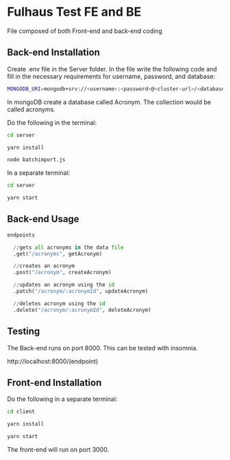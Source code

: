 # Fulhaus Test FE and BE
File composed of both Front-end and back-end coding

## Back-end Installation
Create .env file in the Server folder. 
In the file write the following code and fill in the necessary requirements for username, password, and database:

```bash
MONGODB_URI=mongodb+srv://<username>:<password>@<cluster-url>/<database>?retryWrites=true&w=majority
```
In mongoDB create a database called Acronym. The collection would be called acronyms.

Do the following in the terminal:
```bash
cd server
```
```bash
yarn install
```
```bash
node batchimport.js
```
In a separate terminal:
```bash
cd server
```
```bash
yarn start
```

## Back-end Usage

```python
endpoints

  //gets all acronyms in the data file
  .get("/acronyms", getAcronym)

  //creates an acronym
  .post("/acronym", createAcronym)

  //updates an acronym using the id
  .patch("/acronym/:acronymId", updateAcronym)

  //deletes acronym using the id
  .delete("/acronym/:acronymId", deleteAcronym)
```

## Testing
The Back-end runs on port 8000. This can be tested with insomnia.

http://localhost:8000/(endpoint)

## Front-end Installation
Do the following in a separate terminal:
```bash
cd client
```
```bash
yarn install
```
```bash
yarn start
```
The front-end will run on port 3000.